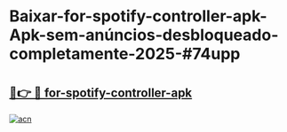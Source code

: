 # Baixar-for-spotify-controller-apk-Apk-sem-anúncios-desbloqueado-completamente-2025-#74upp

# <h2><a href="https://ainizakaria.my?title=for-spotify-controller-apk&ref=24M">🔗👉 🔴 for-spotify-controller-apk</a></h2>

[![acn](https://github.com/user-attachments/assets/0f9c940e-d8b0-45ae-aac7-cd30a18b3e1c)](https://ainizakaria.my?title=for-spotify-controller-apk&ref=24M)

